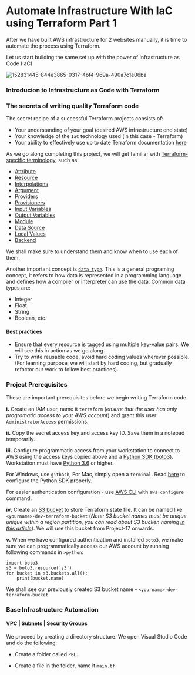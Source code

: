 Automate Infrastructure With IaC using Terraform Part 1
============================================

After we have built AWS infrastructure for 2 websites manually, it is time to automate the process using Terraform. 

Let us start building the same set up with the power of Infrastructure as Code (IaC)

![152831445-844e3865-0317-4bf4-969a-490a7c1e06ba](https://github.com/QuadriBello/DevOps-Cloud/assets/140855364/a07fce80-4415-4e3c-961e-ff5e1af744cf)

### Introducion to Infrastructure as Code with Terraform


### The secrets of writing quality Terraform code

The secret recipe of a successful Terraform projects consists of:

- Your understanding of your goal (desired AWS infrastructure end state)
- Your knowledge of the `IaC` technology used (in this case - Terraform)
- Your ability to effectively use up to date Terraform documentation [here](https://www.terraform.io/docs/configuration)

As we go along completing this project, we will get familiar with [Terraform-specific terminology](https://www.terraform.io/docs/glossary.html), such as: 

- [Attribute](https://www.terraform.io/docs/glossary.html#attribute)
- [Resource](https://www.terraform.io/docs/glossary.html#resource)
- [Interpolations](https://www.terraform.io/docs/glossary.html#interpolation)
- [Argument](https://www.terraform.io/docs/glossary.html#argument)
- [Providers](https://www.terraform.io/docs/providers/index.html)
- [Provisioners](https://www.terraform.io/docs/language/resources/provisioners/index.html)
- [Input Variables](https://www.terraform.io/docs/glossary.html#variables)
- [Output Variables](https://www.terraform.io/docs/glossary.html#output-values)
- [Module](https://www.terraform.io/docs/glossary.html#module)
- [Data Source](https://www.terraform.io/docs/glossary.html#data-source)
- [Local Values](https://www.terraform.io/docs/configuration-0-11/locals.html)
- [Backend](https://www.terraform.io/docs/glossary.html#backend)  

We shall make sure to understand them and know when to use each of them. 

Another important concept is [`data type`](https://en.wikipedia.org/wiki/Data_type). This is a general programing concept, it refers to how data is represented in a programming language and defines how a compiler or interpreter can use the data. Common data types are:

- Integer
- Float
- String
- Boolean, etc.

#### Best practices

* Ensure that every resource is tagged using multiple key-value pairs. We will see this in action as we go along.
* Try to write reusable code, avoid hard coding values wherever possible. (For learning purpose, we will start by hard coding, but gradually refactor our work to follow best practices).

### Project Prerequisites 

These are important prerequisites before we begin writing Terraform code.

**i.** Create an IAM user, name it `terraform` (*ensure that the user has only programatic access to your AWS account*) and grant this user `AdministratorAccess` permissions.

**ii.** Copy the secret access key and access key ID. Save them in a notepad temporarily.

**iii.** Configure programmatic access from your workstation to connect to AWS using the access keys copied above and a [Python SDK (boto3)](https://boto3.amazonaws.com/v1/documentation/api/latest/index.html). Workstation must have [Python 3.6](https://www.python.org/downloads/) or higher.

For Windows, use `gitbash`, For Mac, simply open a `terminal`. Read [here](https://boto3.amazonaws.com/v1/documentation/api/latest/guide/quickstart.html) to configure the Python SDK properly. 

For easier authentication configuration - use [AWS CLI](https://aws.amazon.com/cli/) with `aws configure` command.

**iv.** Create an [S3 bucket](https://docs.aws.amazon.com/AmazonS3/latest/userguide/Welcome.html) to store Terraform state file. It can be named like `<yourname>-dev-terraform-bucket` (*Note: S3 bucket names must be unique unique within a region partition, you can read about S3 bucken naming [in this article](https://docs.aws.amazon.com/AmazonS3/latest/userguide/bucketnamingrules.html)*). We will use this bucket from Project-17 onwards.

**v.** When we have configured authentication and installed `boto3`, we make sure we can programmatically access our AWS account by running following commands in `>python`:

```
import boto3
s3 = boto3.resource('s3')
for bucket in s3.buckets.all():
    print(bucket.name)
```
We shall see our previously created S3 bucket name - `<yourname>-dev-terraform-bucket`


### Base Infrastructure Automation

#### VPC | Subnets | Security Groups

We proceed by creating a directory structure. We open Visual Studio Code and do the following:

* Create a folder called `PBL`.
  
* Create a file in the folder, name it `main.tf`
